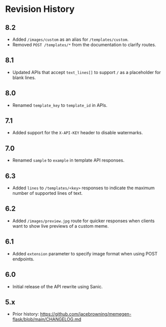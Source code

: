 # Revision History

## 8.2

- Added `/images/custom` as an alias for `/templates/custom`.
- Removed `POST /templates/*` from the documentation to clarify routes.

## 8.1

- Updated APIs that accept `text_lines[]` to support `/` as a placeholder for blank lines.

## 8.0

- Renamed `template_key` to `template_id` in APIs.

## 7.1

- Added support for the `X-API-KEY` header to disable watermarks.

## 7.0

- Renamed `sample` to `example` in template API responses.

## 6.3

- Added `lines` to `/templates/<key>` responses to indicate the maximum number of supported lines of text.

## 6.2

- Added `/images/preview.jpg` route for quicker responses when clients want to show live previews of a custom meme.

## 6.1

- Added `extension` parameter to specify image format when using POST endpoints.

## 6.0

- Initial release of the API rewrite using Sanic.

## 5.x

- Prior history: https://github.com/jacebrowning/memegen-flask/blob/main/CHANGELOG.md
